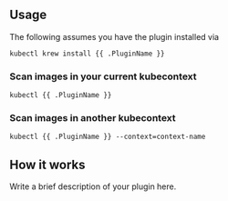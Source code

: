 
## Usage
The following assumes you have the plugin installed via

```shell
kubectl krew install {{ .PluginName }}
```

### Scan images in your current kubecontext

```shell
kubectl {{ .PluginName }}
```

### Scan images in another kubecontext

```shell
kubectl {{ .PluginName }} --context=context-name
```

## How it works
Write a brief description of your plugin here.